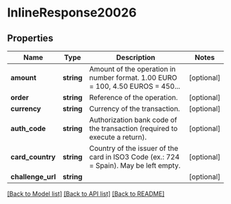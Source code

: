 # InlineResponse20026

## Properties
Name | Type | Description | Notes
------------ | ------------- | ------------- | -------------
**amount** | **string** | Amount of the operation in number format. 1.00 EURO &#x3D; 100, 4.50 EUROS &#x3D; 450... | [optional] 
**order** | **string** | Reference of the operation. | [optional] 
**currency** | **string** | Currency of the transaction. | [optional] 
**auth_code** | **string** | Authorization bank code of the transaction (required to execute a return). | [optional] 
**card_country** | **string** | Country of the issuer of the card in ISO3 Code (ex.: 724 &#x3D; Spain). May be left empty. | [optional] 
**challenge_url** | **string** |  | [optional] 

[[Back to Model list]](../../README.md#documentation-for-models) [[Back to API list]](../../README.md#documentation-for-api-endpoints) [[Back to README]](../../README.md)

